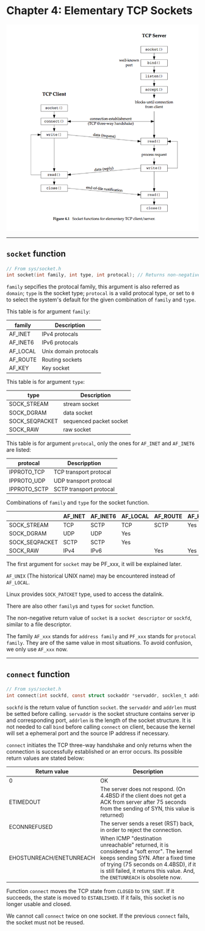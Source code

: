 # Chapter 4: Elementary TCP Sockets

![Socket functions for elementary TCP client/server](pics/4.1.png)   

-------------------
## `socket` function
``` c
// From sys/socket.h
int socket(int family, int type, int protocal); // Returns non-negative descriptor if OK, -1 on error.
```   

`family` sepcifies the protocal family, this argument is also referred as `domain`; `type` is the socket type; `protocal` is a valid protocal type, or set to `0` to select the system's default for the given combination of `family` and `type`.   

This table is for argument `family`:

| family   |   Description   |
|----------|-----------------|
| AF_INET  | IPv4 protocals  |
| AF_INET6 | IPv6 protocals  |
| AF_LOCAL | Unix domain protocals |
| AF_ROUTE | Routing sockets |
| AF_KEY   | Key socket      |

This table is for argument `type`:

|        type         |             Description                 |
|---------------------|-----------------------------------------|
|     SOCK_STREAM     |         stream socket                   |
|     SOCK_DGRAM      |         data socket                     |
|     SOCK_SEQPACKET  |         sequenced packet socket         |
|     SOCK_RAW        |         raw socket                      |

This table is for argument `protocal`, only the ones for `AF_INET` and `AF_INET6` are listed:

|    protocal      |   Descripption   |
|------------------|------------------|
|  IPPROTO_TCP     | TCP transport protocal |
|  IPPROTO_UDP     | UDP transport protocal |
|  IPPROTO_SCTP    | SCTP transport protocal |


Combinations of `family` and `type` for the socket function.

|                |    AF_INET    |    AF_INET6    |    AF_LOCAL    |    AF_ROUTE    |    AF_KEY    |
|----------------|---------------|----------------|----------------|----------------|--------------|
|   SOCK_STREAM  | TCP|SCTP      |   TCP|SCTP     | Yes            | | |
|   SOCK_DGRAM   | UDP           |   UDP          | Yes | | |
| SOCK_SEQPACKET | SCTP          | SCTP           | Yes | | | |
| SOCK_RAW       | IPv4          | IPv6           |  | Yes  | Yes  |    

The first argument for `socket` may be PF_xxx, it will be explained later.   

`AF_UNIX` (The historical UNIX name) may be encountered instead of `AF_LOCAL`.   

Linux provides `SOCK_PATCKET` type, used to access the datalink.   

There are also other `family`s and `type`s for `socket` function.   

The non-negative return value of `socket` is a `socket descriptor` or `sockfd`, similar to a file descriptor.   

The family `AF_xxx` stands for `address family` and `PF_xxx` stands for `protocal family`. They are of the same value in most situations. To avoid confusion, we only use `AF_xxx` now.   

-------------
## `connect` function
``` c
// From sys/socket.h
int connect(int sockfd, const struct sockaddr *servaddr, socklen_t addrlen);
```

`sockfd` is the return value of function `socket`. the `servaddr` and `addrlen` must be setted before calling. `servaddr` is the socket structure contains server ip and corresponding port, `addrlen` is the length of the socket structure. It is not needed to call `bind` before calling `connect` on client, because the kernel will set a ephemeral port and the source IP address if necessary.   

`connect` initiates the TCP three-way handshake and only returns when the connection is successfully established or an error occurs. Its possible return values are stated below:

| Return value | Description |
|--------------|-------------|
| 0 | OK |
| ETIMEDOUT | The server does not respond. (On 4.4BSD if the client does not get a ACK from server after 75 seconds from the sending of SYN, this value is returned) |
| ECONNREFUSED | The server sends a reset (RST) back, in order to reject the connection. |
| EHOSTUNREACH/ENETUNREACH | When ICMP "destination unreachable" returned, it is considered a "soft error". The kernel keeps sending SYN. After a fixed time of trying (75 seconds on 4.4BSD), if it is still failed, it returns this value. And, the `ENETUNREACH` is obsolete now. |

Function `connect` moves the TCP state from `CLOSED` to `SYN_SENT`. If it succeeds, the state is moved to `ESTABLISHED`. If it fails, this socket is no longer usable and closed.   

We cannot call `connect` twice on one socket. If the previous `connect` fails, the socket must not be reused.   
